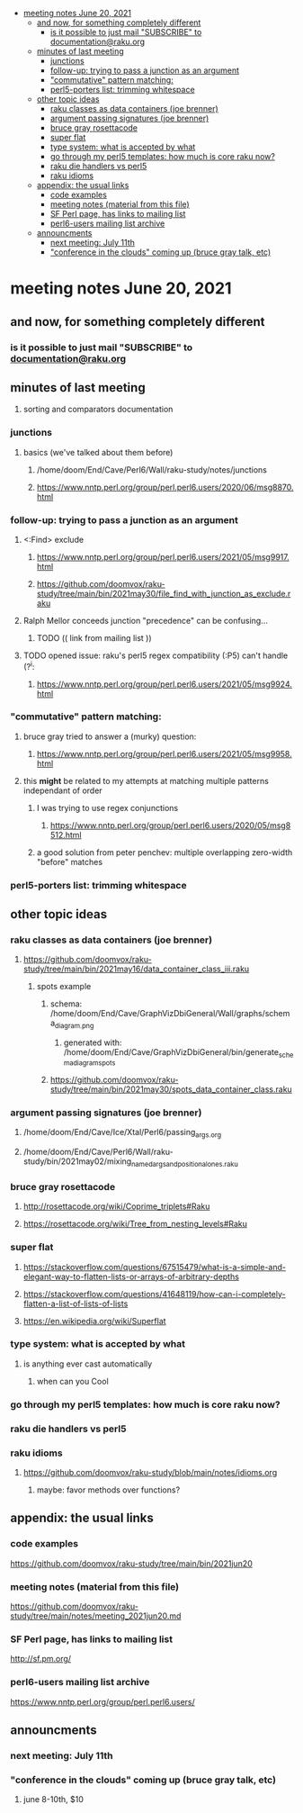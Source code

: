 - [meeting notes June 20, 2021](#org1460e5e)
  - [and now, for something completely different](#org4f3858b)
    - [is it possible to just mail "SUBSCRIBE" to documentation@raku.org](#orga4feb91)
  - [minutes of last meeting](#org81c14eb)
    - [junctions](#orgdc850b4)
    - [follow-up: trying to pass a junction as an argument](#orgdb5981b)
    - ["commutative" pattern matching:](#orgca6ecb5)
    - [perl5-porters list: trimming whitespace](#orgd73cb9f)
  - [other topic ideas](#orgab8efd4)
    - [raku classes as data containers (joe brenner)](#org7e4a9c9)
    - [argument passing signatures (joe brenner)](#orgeff2c45)
    - [bruce gray rosettacode](#orgeaf660b)
    - [super flat](#org30a92a6)
    - [type system: what is accepted by what](#orgdfd5294)
    - [go through my perl5 templates: how much is core raku now?](#orgdfb02fa)
    - [raku die handlers vs perl5](#orged83555)
    - [raku idioms](#org14070c8)
  - [appendix: the usual links](#orga8b7487)
    - [code examples](#org96756bd)
    - [meeting notes (material from this file)](#org798a774)
    - [SF Perl page, has links to mailing list](#orga1540c8)
    - [perl6-users mailing list archive](#org58fa367)
  - [announcments](#orged138af)
    - [next meeting: July 11th](#orge0bd7e1)
    - ["conference in the clouds" coming up (bruce gray talk, etc)](#org0c2519d)


<a id="org1460e5e"></a>

# meeting notes June 20, 2021


<a id="org4f3858b"></a>

## and now, for something completely different


<a id="orga4feb91"></a>

### is it possible to just mail "SUBSCRIBE" to documentation@raku.org


<a id="org81c14eb"></a>

## minutes of last meeting

1.  sorting and comparators documentation


<a id="orgdc850b4"></a>

### junctions

1.  basics (we've talked about them before)

    1.  /home/doom/End/Cave/Perl6/Wall/raku-study/notes/junctions
    
    2.  <https://www.nntp.perl.org/group/perl.perl6.users/2020/06/msg8870.html>


<a id="orgdb5981b"></a>

### follow-up: trying to pass a junction as an argument

1.  <:Find> exclude

    1.  <https://www.nntp.perl.org/group/perl.perl6.users/2021/05/msg9917.html>
    
    2.  <https://github.com/doomvox/raku-study/tree/main/bin/2021may30/file_find_with_junction_as_exclude.raku>

2.  Ralph Mellor conceeds junction "precedence" can be confusing&#x2026;

    1.  TODO (( link from mailing list ))

3.  TODO opened issue: raku's perl5 regex compatibility (:P5) can't handle (?<sup>i</sup>:

    1.  <https://www.nntp.perl.org/group/perl.perl6.users/2021/05/msg9924.html>


<a id="orgca6ecb5"></a>

### "commutative" pattern matching:

1.  bruce gray tried to answer a (murky) question:

    1.  <https://www.nntp.perl.org/group/perl.perl6.users/2021/05/msg9958.html>

2.  this **might** be related to my attempts at matching multiple patterns independant of order

    1.  I was trying to use regex conjunctions
    
        1.  <https://www.nntp.perl.org/group/perl.perl6.users/2020/05/msg8512.html>
    
    2.  a good solution from peter penchev: multiple overlapping zero-width "before" matches


<a id="orgd73cb9f"></a>

### perl5-porters list: trimming whitespace


<a id="orgab8efd4"></a>

## other topic ideas


<a id="org7e4a9c9"></a>

### raku classes as data containers (joe brenner)

1.  <https://github.com/doomvox/raku-study/tree/main/bin/2021may16/data_container_class_iii.raku>

    1.  spots example
    
        1.  schema: /home/doom/End/Cave/GraphVizDbiGeneral/Wall/graphs/schema<sub>diagram.png</sub>
        
            1.  generated with: /home/doom/End/Cave/GraphVizDbiGeneral/bin/generate<sub>schema</sub><sub>diagram</sub><sub>spots</sub>
        
        2.  <https://github.com/doomvox/raku-study/tree/main/bin/2021may30/spots_data_container_class.raku>


<a id="orgeff2c45"></a>

### argument passing signatures (joe brenner)

1.  /home/doom/End/Cave/Ice/Xtal/Perl6/passing<sub>args.org</sub>

2.  /home/doom/End/Cave/Perl6/Wall/raku-study/bin/2021may02/mixing<sub>named</sub><sub>args</sub><sub>and</sub><sub>positional</sub><sub>ones.raku</sub>


<a id="orgeaf660b"></a>

### bruce gray rosettacode

1.  <http://rosettacode.org/wiki/Coprime_triplets#Raku>

2.  <https://rosettacode.org/wiki/Tree_from_nesting_levels#Raku>


<a id="org30a92a6"></a>

### super flat

1.  <https://stackoverflow.com/questions/67515479/what-is-a-simple-and-elegant-way-to-flatten-lists-or-arrays-of-arbitrary-depths>

2.  <https://stackoverflow.com/questions/41648119/how-can-i-completely-flatten-a-list-of-lists-of-lists>

3.  <https://en.wikipedia.org/wiki/Superflat>


<a id="orgdfd5294"></a>

### type system: what is accepted by what

1.  is anything ever cast automatically

    1.  when can you Cool


<a id="orgdfb02fa"></a>

### go through my perl5 templates: how much is core raku now?


<a id="orged83555"></a>

### raku die handlers vs perl5


<a id="org14070c8"></a>

### raku idioms

1.  <https://github.com/doomvox/raku-study/blob/main/notes/idioms.org>

    1.  maybe: favor methods over functions?


<a id="orga8b7487"></a>

## appendix: the usual links


<a id="org96756bd"></a>

### code examples

<https://github.com/doomvox/raku-study/tree/main/bin/2021jun20>


<a id="org798a774"></a>

### meeting notes (material from this file)

<https://github.com/doomvox/raku-study/tree/main/notes/meeting_2021jun20.md>


<a id="orga1540c8"></a>

### SF Perl page, has links to mailing list

<http://sf.pm.org/>


<a id="org58fa367"></a>

### perl6-users mailing list archive

<https://www.nntp.perl.org/group/perl.perl6.users/>


<a id="orged138af"></a>

## announcments


<a id="orge0bd7e1"></a>

### next meeting: July 11th


<a id="org0c2519d"></a>

### "conference in the clouds" coming up (bruce gray talk, etc)

1.  june 8-10th, $10
